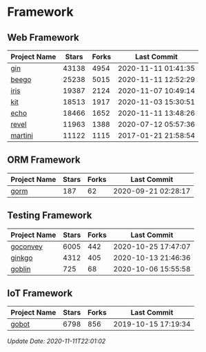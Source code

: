 # Framework

## Web Framework
| Project Name | Stars | Forks | Last Commit |
| ------------ | ----- | ----- | ----------- |
| [gin](https://github.com/gin-gonic/gin) | 43138 | 4954 | 2020-11-11 01:41:35 |
| [beego](https://github.com/astaxie/beego) | 25238 | 5015 | 2020-11-11 12:52:29 |
| [iris](https://github.com/kataras/iris) | 19387 | 2124 | 2020-11-07 10:49:14 |
| [kit](https://github.com/go-kit/kit) | 18513 | 1917 | 2020-11-03 15:30:51 |
| [echo](https://github.com/labstack/echo) | 18466 | 1652 | 2020-11-11 13:48:26 |
| [revel](https://github.com/revel/revel) | 11963 | 1388 | 2020-07-12 05:57:36 |
| [martini](https://github.com/go-martini/martini) | 11122 | 1115 | 2017-01-21 21:58:54 |

## ORM Framework
| Project Name | Stars | Forks | Last Commit |
| ------------ | ----- | ----- | ----------- |
| [gorm](https://github.com/jinzhu/gorm) | 187 | 62 | 2020-09-21 02:28:17 |

## Testing Framework
| Project Name | Stars | Forks | Last Commit |
| ------------ | ----- | ----- | ----------- |
| [goconvey](https://github.com/smartystreets/goconvey) | 6005 | 442 | 2020-10-25 17:47:07 |
| [ginkgo](https://github.com/onsi/ginkgo) | 4312 | 405 | 2020-10-13 21:46:36 |
| [goblin](https://github.com/franela/goblin) | 725 | 68 | 2020-10-06 15:55:58 |

## IoT Framework
| Project Name | Stars | Forks | Last Commit |
| ------------ | ----- | ----- | ----------- |
| [gobot](https://github.com/hybridgroup/gobot) | 6798 | 856 | 2019-10-15 17:19:34 |

*Update Date: 2020-11-11T22:01:02*